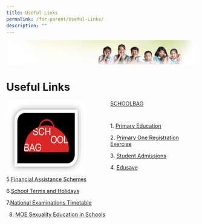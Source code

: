 ```yaml
---
title: Useful Links
permalink: /for-parent/Useful-Links/
description: ""
---
```

![](/images/Banner.jpg)

Useful Links
============

<img src="/images/SCHOOLBAG.png" style="width:210px;height:200px;margin-right:65px;" align = "left">

[SCHOOLBAG](http://www.schoolbag.sg/)

```
```

```
```

1. [Primary Education](https://www.moe.gov.sg/education/primary/)  
  
2. [Primary One Registration Exercise](https://www.moe.gov.sg/admissions/primary-one-registration)  
  
3. [Student Admissions](http://www.moe.gov.sg/education/admissions/)  
  
4. [Edusave](http://www.moe.gov.sg/initiatives/edusave/)  

  

5.[Financial Assistance Schemes](http://www.moe.gov.sg/initiatives/financial-assistance/)

  

6.[School Terms and Holidays](http://www.moe.gov.sg/schools/terms-and-holidays/)

  

7.[National Examinations Timetable](http://www.moe.gov.sg/schools/national-exams-timetable/)

8. [MOE Sexuality Education in Schools](/for-parent/MOE-Sexuality-Education-Programme/)